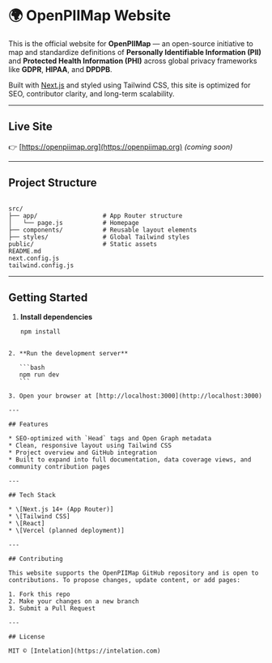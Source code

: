 # 🌍 OpenPIIMap Website

This is the official website for **OpenPIIMap** — an open-source initiative to map and standardize definitions of **Personally Identifiable Information (PII)** and **Protected Health Information (PHI)** across global privacy frameworks like **GDPR**, **HIPAA**, and **DPDPB**.

Built with [Next.js](https://nextjs.org) and styled using Tailwind CSS, this site is optimized for SEO, contributor clarity, and long-term scalability.

---

## Live Site

👉 [https://openpiimap.org](https://openpiimap.org) *(coming soon)*

---

## Project Structure

```

src/
├── app/                  # App Router structure
│   └── page.js           # Homepage
├── components/           # Reusable layout elements
├── styles/               # Global Tailwind styles
public/                   # Static assets
README.md
next.config.js
tailwind.config.js

````

---

## Getting Started

1. **Install dependencies**
   ```bash
   npm install
````

2. **Run the development server**

   ```bash
   npm run dev
   ```

3. Open your browser at [http://localhost:3000](http://localhost:3000)

---

## Features

* SEO-optimized with `Head` tags and Open Graph metadata
* Clean, responsive layout using Tailwind CSS
* Project overview and GitHub integration
* Built to expand into full documentation, data coverage views, and community contribution pages

---

## Tech Stack

* \[Next.js 14+ (App Router)]
* \[Tailwind CSS]
* \[React]
* \[Vercel (planned deployment)]

---

## Contributing

This website supports the OpenPIIMap GitHub repository and is open to contributions. To propose changes, update content, or add pages:

1. Fork this repo
2. Make your changes on a new branch
3. Submit a Pull Request

---

## License

MIT © [Intelation](https://intelation.com)



